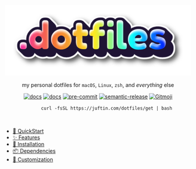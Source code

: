 <div align="center">
  <img src="https://raw.githubusercontent.com/juftin/dotfiles/main/docs/static/dotfiles.png" alt="dotfiles" width="500" />
  <p align="center">
    my personal dotfiles for
    <code>macOS</code>, <code>Linux</code>, <code>zsh</code>,
    and <i>everything</i> else
  </p>
  <a href="https://github.com/juftin/dotfiles/"><img src="https://img.shields.io/github/v/release/juftin/dotfiles?color=blue&label=%F0%9F%8C%88%20dotfiles" alt="docs"></a>
  <a href="https://juftin.com/dotfiles/"><img src="https://img.shields.io/static/v1?message=docs&color=526CFE&logo=Material+for+MkDocs&logoColor=FFFFFF&label=" alt="docs"></a>
  <a href="https://github.com/pre-commit/pre-commit"><img src="https://img.shields.io/badge/pre--commit-enabled-lightgreen?logo=pre-commit" alt="pre-commit"></a>
  <a href="https://github.com/semantic-release/semantic-release"><img src="https://img.shields.io/badge/%20%20%F0%9F%93%A6%F0%9F%9A%80-semantic--release-e10079.svg" alt="semantic-release"></a>
  <a href="https://gitmoji.dev"><img src="https://img.shields.io/badge/gitmoji-%20😜%20😍-FFDD67.svg" alt="Gitmoji"></a>
</div>

<div style="text-align: center; width: 550px; margin: auto;">
  <pre><code>curl -fsSL https://juftin.com/dotfiles/get | bash</code></pre>
</div>

<style>
    .md-typeset h1,
    .md-content__inner h1 {
      display: none;
    }
</style>

<br>

-   [🏃 QuickStart](quickstart.md)
-   [✨ Features](features.md)
-   [🚀 Installation](installation.md)
-   [📦 Dependencies](dependencies.md)
-   [💅 Customization](customization.md)
